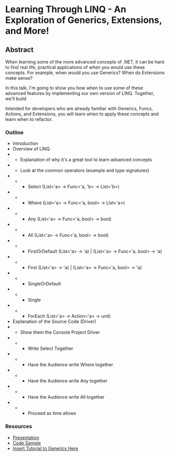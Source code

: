 # Learning Through LINQ - An Exploration of Generics, Extensions, and More!

## Abstract

When learning some of the more advanced concepts of .NET, it can be hard to find real life, practical applications of when you would use these concepts. For example, when would you use Generics? When do Extensions make sense?

In this talk, I'm going to show you how when to use some of these advanced features by implementing our own version of LINQ. Together, we'll build

Intended for developers who are already familiar with Generics, Funcs, Actions, and Extensions, you will learn when to apply these concepts and learn when to refactor.

### Outline

* Introduction
* Overview of LINQ
* * Explanation of why it's a great tool to learn advanced concepts
* * Look at the common operators (example and type signatures)
* * * Select (List<'a> -> Func<'a, 'b> -> List<'b>)
* * * Where (List<'a> -> Func<'a, bool> -> List<'a>)
* * * Any (List<'a> -> Func<'a, bool> -> bool)
* * * All (List<'a> -> Func<'a, bool> -> bool)
* * * FirstOrDefault (List<'a> -> 'a) | (List<'a> -> Func<'a, bool> -> 'a)
* * * First (List<'a> -> 'a) | (List<'a> -> Func<'a, bool> -> 'a)
* * * SingleOrDefault
* * * Single
* * * ForEach (List<'a> -> Action<'a> -> unit)
* Explanation of the Source Code (Driver)
* * Show them the Console Project Driver
* * * Write Select Together
* * * Have the Audience write Where together
* * * Have the Audience write Any together
* * * Have the Audience write All together
* * * Proceed as time allows

### Resources

* [Presentation]()
* [Code Sample]()
* [Insert Tutorial to Generics Here]()